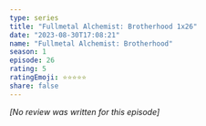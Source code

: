 ```yaml
---
type: series
title: "Fullmetal Alchemist: Brotherhood 1x26"
date: "2023-08-30T17:08:21"
name: "Fullmetal Alchemist: Brotherhood"
season: 1
episode: 26
rating: 5
ratingEmoji: ⭐️⭐️⭐️⭐️⭐️
share: false
---
```


_[No review was written for this episode]_
